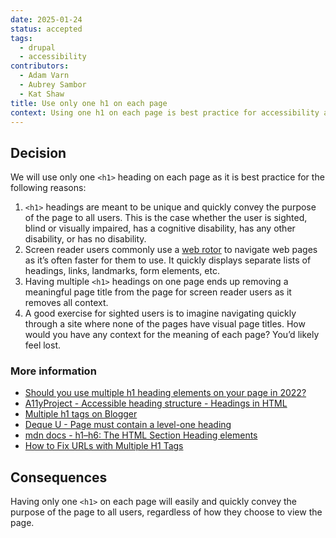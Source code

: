 ```yaml
---
date: 2025-01-24
status: accepted
tags:
  - drupal
  - accessibility
contributors:
  - Adam Varn
  - Aubrey Sambor
  - Kat Shaw
title: Use only one h1 on each page
context: Using one h1 on each page is best practice for accessibility and usability. 
---
```

## Decision
We will use only one `<h1>` heading on each page as it is best practice for the following reasons:
1. `<h1>` headings are meant to be unique and quickly convey the purpose of the page to all users. This is the case whether the user is sighted, blind or visually impaired, has a cognitive disability, has any other disability, or has no disability.
2. Screen reader users commonly use a [web rotor](https://support.apple.com/guide/voiceover/with-the-voiceover-rotor-mchlp2719/mac) to navigate web pages as it’s often faster for them to use. It quickly displays separate lists of headings, links, landmarks, form elements, etc.
3. Having multiple `<h1>` headings on one page ends up removing a meaningful page title from the page for screen reader users as it removes all context.
4. A good exercise for sighted users is to imagine navigating quickly through a site where none of the pages have visual page titles. How would you have any context for the meaning of each page? You’d likely feel lost.

### More information
* [Should you use multiple h1 heading elements on your page in 2022?](https://blog.shimin.io/should-you-use-multiple-h1-s-in-2022/)
* [A11yProject - Accessible heading structure - Headings in HTML](https://www.a11yproject.com/posts/how-to-accessible-heading-structure/)
* [Multiple h1 tags on Blogger](https://support.google.com/webmasters/thread/250613606/multiple-h1-tags-on-blogger?hl=en)
* [Deque U - Page must contain a level-one heading](https://dequeuniversity.com/rules/axe/4.1/page-has-heading-one)
* [mdn docs - h1–h6: The HTML Section Heading elements](https://developer.mozilla.org/en-US/docs/Web/HTML/Element/Heading_Elements)
* [How to Fix URLs with Multiple H1 Tags](https://sitechecker.pro/site-audit-issues/multiple-h1/)

##  Consequences
Having only one `<h1>` on each page will easily and quickly convey the purpose of the page to all users, regardless of how they choose to view the page.
